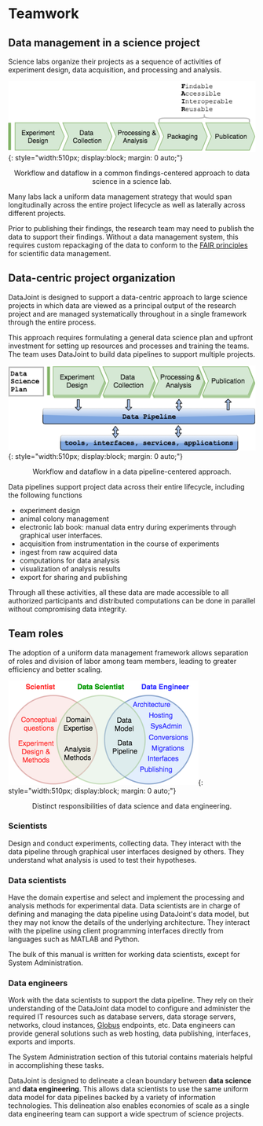 # Teamwork

## Data management in a science project

Science labs organize their projects as a sequence of activities of experiment design, 
data acquisition, and processing and analysis.

![data science in a science lab](../images/data-science-before.png){: style="width:510px; display:block; margin: 0 auto;"}

<figcaption style="text-align: center;">Workflow and dataflow in a common findings-centered approach to data science in a science lab.</figcaption>

Many labs lack a uniform data management strategy that would span longitudinally across 
the entire project lifecycle as well as laterally across different projects.

Prior to publishing their findings, the research team may need to publish the data to 
support their findings.
Without a data management system, this requires custom repackaging of the data to 
conform to the [FAIR principles](https://www.nature.com/articles/sdata201618) for 
scientific data management.

## Data-centric project organization

DataJoint is designed to support a data-centric approach to large science projects in 
which data are viewed as a principal output of the research project and are managed 
systematically throughout in a single framework through the entire process.

This approach requires formulating a general data science plan and upfront investment 
for setting up resources and processes and training the teams.
The team uses DataJoint to build data pipelines to support multiple projects.

![data science in a science lab](../images/data-science-after.png){: style="width:510px; display:block; margin: 0 auto;"}

<figcaption style="text-align: center;">Workflow and dataflow in a data pipeline-centered approach.</figcaption>

Data pipelines support project data across their entire lifecycle, including the 
following functions

- experiment design
- animal colony management
- electronic lab book: manual data entry during experiments through graphical user interfaces.
- acquisition from instrumentation in the course of experiments
- ingest from raw acquired data
- computations for data analysis
- visualization of analysis results
- export for sharing and publishing

Through all these activities, all these data are made accessible to all authorized 
participants and distributed computations can be done in parallel without compromising 
data integrity.

## Team roles

The adoption of a uniform data management framework allows separation of roles and 
division of labor among team members, leading to greater efficiency and better scaling.

![data science in a science lab](../images/data-engineering.png){: style="width:510px; display:block; margin: 0 auto;"}

<figcaption style="text-align: center;">Distinct responsibilities of data science and data engineering.</figcaption>

### Scientists

Design and conduct experiments, collecting data.
They interact with the data pipeline through graphical user interfaces designed by 
others.
They understand what analysis is used to test their hypotheses.

### Data scientists

Have the domain expertise and select and implement the processing and analysis 
methods for experimental data.
Data scientists are in charge of defining and managing the data pipeline using 
DataJoint's data model, but they may not know the details of the underlying 
architecture.
They interact with the pipeline using client programming interfaces directly from 
languages such as MATLAB and Python.

The bulk of this manual is written for working data scientists, except for System 
Administration.

### Data engineers

Work with the data scientists to support the data pipeline.
They rely on their understanding of the DataJoint data model to configure and 
administer the required IT resources such as database servers, data storage 
servers, networks, cloud instances, [Globus](https://globus.org) endpoints, etc.
Data engineers can provide general solutions such as web hosting, data publishing, 
interfaces, exports and imports.

The System Administration section of this tutorial contains materials helpful in 
accomplishing these tasks.

DataJoint is designed to delineate a clean boundary between **data science** and **data 
engineering**.
This allows data scientists to use the same uniform data model for data pipelines 
backed by a variety of information technologies.
This delineation also enables economies of scale as a single data engineering team can 
support a wide spectrum of science projects.
